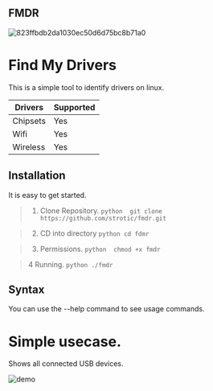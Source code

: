 ## FMDR

![823ffbdb2da1030ec50d6d75bc8b71a0](https://user-images.githubusercontent.com/86202527/122689323-39be9380-d211-11eb-813b-9cc07fb8dc7a.png)

# Find My Drivers


This is a simple tool to identify drivers on linux. 


| Drivers | Supported |
|---------|-----------|
| Chipsets | Yes      |
|Wifi     | Yes       |
| Wireless| Yes       |



## Installation

It is easy to get started.

> 1. Clone Repository.
``python 
git clone https://github.com/strotic/fmdr.git
``

> 2. CD into directory
``python
cd fdmr 
``

> 3. Permissions.
``python 
chmod +x fmdr
``

> 4 Running.
``python
./fmdr
``

## Syntax

You can use the --help command to see usage commands.


# Simple usecase.

Shows all connected USB devices. 

![demo](https://user-images.githubusercontent.com/86202527/122690832-3af4be00-d21b-11eb-98f5-3926763a0427.png)

